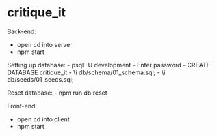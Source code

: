 # critique_it

Back-end:
  - open cd into server
  - npm start

  Setting up database:
    - psql -U development
    - Enter password
    - CREATE DATABASE critique_it
    - \i db/schema/01_schema.sql;
    - \i db/seeds/01_seeds.sql;

  Reset database:
    - npm run db:reset

Front-end:
  - open cd into client
  - npm start
